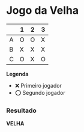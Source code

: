 # Jogo da Velha

|   | 1 | 2 | 3 |
|---|---|---|---|
| A | O | O | X |
| B | X | X | X |
| C | O | X | O |

**Legenda**

- ❌ Primeiro jogador 
- ⭕ Segundo jogador

### Resultado

**VELHA**